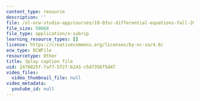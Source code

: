 ```yaml
---
content_type: resource
description: ''
file: /ol-ocw-studio-app/courses/18-03sc-differential-equations-fall-2011/2478825ffaf75f27b243c5d7356f5d47_YQ7HEE8-OfA.vtt
file_size: 50068
file_type: application/x-subrip
learning_resource_types: []
license: https://creativecommons.org/licenses/by-nc-sa/4.0/
ocw_type: OCWFile
resourcetype: Other
title: 3play caption file
uid: 2478825f-faf7-5f27-b243-c5d7356f5d47
video_files:
  video_thumbnail_file: null
video_metadata:
  youtube_id: null
---
```

